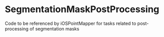 # SegmentationMaskPostProcessing
Code to be referenced by iOSPointMapper for tasks related to post-processing of segmentation masks